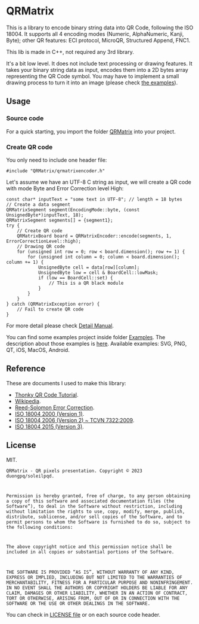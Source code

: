 # QRMatrix

This is a library to encode binary string data into QR Code, following the ISO 18004. It supports all 4 encoding modes (Numeric, AlphaNumeric, Kanji, Byte); other QR features: ECI protocol, MicroQR, Structured Append, FNC1.

This lib is made in C++, not required any 3rd library.

It's a bit low level. It does not include text processing or drawing features. It takes your binary string data as input, encodes them into a 2D bytes array representing the QR Code symbol. You may have to implement a small drawing process to turn it into an image (please check [the examples](examples.md)).

## Usage

### Source code

For a quick starting, you import the folder [QRMatrix](QRMatrix) into your project.

### Create QR code

You only need to include one header file:

```
#include "QRMatrix/qrmatrixencoder.h"
```

Let's assume we have an UTF-8 C string as input, we will create a QR code with mode Byte and Error Correction level High:

```
const char* inputText = "some text in UTF-8"; // length = 18 bytes
// Create a data segment
QRMatrixSegment segment(EncodingMode::byte, (const UnsignedByte*)inputText, 18);
QRMatrixSegment segments[] = {segment1};
try {
    // Create QR code
    QRMatrixBoard board = QRMatrixEncoder::encode(segments, 1, ErrorCorrectionLevel::high);
    // Drawing QR code
    for (unsigned int row = 0; row < board.dimension(); row += 1) {
        for (unsigned int column = 0; column < board.dimension(); column += 1) {
            UnsignedByte cell = data[row][column];
            UnsignedByte low = cell & BoardCell::lowMask;
            if (low == BoardCell::set) {
                // This is a QR black module
            }
        }
    }
} catch (QRMatrixException error) {
    // Fail to create QR code
}
```

For more detail please check [Detail Manual](DOCS/index.md).

You can find some examples project inside folder [Examples](Examples). The description about those examples is [here](DOCS/examples.md). Available examples: SVG, PNG, QT, iOS, MacOS, Android.

## Reference

These are documents I used to make this library:

 - [Thonky QR Code Tutorial](https://www.thonky.com/qr-code-tutorial/).
 - [Wikipedia](https://en.wikipedia.org/wiki/QR_code).
 - [Reed-Solomon Error Correction](https://en.wikiversity.org/wiki/Reed%E2%80%93Solomon_codes_for_coders).
 - [ISO 18004 2000 (Version 1)](https://www.swisseduc.ch/informatik/theoretische_informatik/qr_codes/docs/qr_standard.pdf).
 - [ISO 18004 2006 (Version 2) ~ TCVN 7322:2009](https://luatminhkhue.vn/tieu-chuan-quoc-gia-tcvn-7322-2009-iso-iec-18004-2006-ve-cong-nghe-thong-tin-ky-thuat-phan-dinh-va-thu-nhan-du-lieu-tu-dong-yeu-cau-ky-thuat-doi-voi-ma-hinh-qr-code-2005.aspx).
 - [ISO 18004 2015 (Version 3)](https://github.com/yansikeim/QR-Code/blob/master/ISO%20IEC%2018004%202015%20Standard.pdf).

## License

MIT.

<code>QRMatrix - QR pixels presentation.
Copyright © 2023 duongpq/soleilpqd.

Permission is hereby granted, free of charge, to any person obtaining a copy of this software and associated documentation files (the Software”), to deal in the Software without restriction, including without limitation the rights to use, copy, modify, merge, publish, distribute, sublicense, and/or sell copies of the Software, and to permit persons to whom the Software is furnished to do so, subject to the following conditions:

The above copyright notice and this permission notice shall be included in all copies or substantial portions of the Software.

THE SOFTWARE IS PROVIDED “AS IS”, WITHOUT WARRANTY OF ANY KIND, EXPRESS OR IMPLIED, INCLUDING BUT NOT LIMITED TO THE WARRANTIES OF MERCHANTABILITY, FITNESS FOR A PARTICULAR PURPOSE AND NONINFRINGEMENT. IN NO EVENT SHALL THE AUTHORS OR COPYRIGHT HOLDERS BE LIABLE FOR ANY CLAIM, DAMAGES OR OTHER LIABILITY, WHETHER IN AN ACTION OF CONTRACT, TORT OR    OTHERWISE, ARISING FROM, OUT OF OR IN CONNECTION WITH THE SOFTWARE OR THE USE OR OTHER DEALINGS IN THE SOFTWARE.</code>

You can check in [LICENSE file](LICENSE) or on each source code header.
